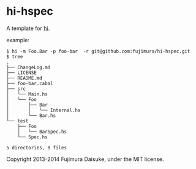 hi-hspec
=================

A template for [hi](https://github.com/fujimura/hi).

example:

```
$ hi -m Foo.Bar -p foo-bar  -r git@github.com:fujimura/hi-hspec.git
$ tree
.
├── ChangeLog.md
├── LICENSE
├── README.md
├── foo-bar.cabal
├── src
│   └── Main.hs
│   └── Foo
│       ├── Bar
│       │   └── Internal.hs
│       └── Bar.hs
└── test
    ├── Foo
    │   └── BarSpec.hs
    └── Spec.hs

5 directories, 8 files
```

Copyright 2013-2014 Fujimura Daisuke, under the MIT license.
